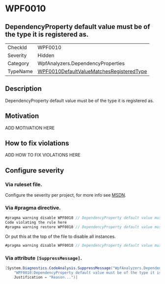 # WPF0010
## DependencyProperty default value must be of the type it is registered as.

<!-- start generated table -->
<table>
<tr>
  <td>CheckId</td>
  <td>WPF0010</td>
</tr>
<tr>
  <td>Severity</td>
  <td>Hidden</td>
</tr>
<tr>
  <td>Category</td>
  <td>WpfAnalyzers.DependencyProperties</td>
</tr>
<tr>
  <td>TypeName</td>
  <td><a href="https://github.com/DotNetAnalyzers/WpfAnalyzers/pull/55">WPF0010DefaultValueMatchesRegisteredType</a></td>
</tr>
</table>
<!-- end generated table -->

## Description

DependencyProperty default value must be of the type it is registered as.

## Motivation

ADD MOTIVATION HERE

## How to fix violations

ADD HOW TO FIX VIOLATIONS HERE

<!-- start generated config severity -->
## Configure severity

### Via ruleset file.

Configure the severity per project, for more info see [MSDN](https://msdn.microsoft.com/en-us/library/dd264949.aspx).

### Via #pragma directive.
```C#
#pragma warning disable WPF0010 // DependencyProperty default value must be of the type it is registered as.
Code violating the rule here
#pragma warning restore WPF0010 // DependencyProperty default value must be of the type it is registered as.
```

Or put this at the top of the file to disable all instances.
```C#
#pragma warning disable WPF0010 // DependencyProperty default value must be of the type it is registered as.
```

### Via attribute `[SuppressMessage]`.

```C#
[System.Diagnostics.CodeAnalysis.SuppressMessage("WpfAnalyzers.DependencyProperties", 
    "WPF0010:DependencyProperty default value must be of the type it is registered as.", 
    Justification = "Reason...")]
```
<!-- end generated config severity -->